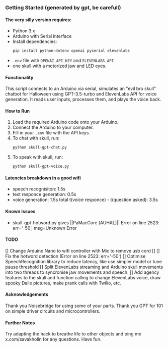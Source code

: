 ### Getting Started (generated by gpt, be carefull)

#### The very silly version requires:
- Python 3.x
- Arduino with Serial interface
- Install dependencies: 
  ```bash
  pip install python-dotenv openai pyserial elevenlabs
  ```
- `.env` file with `OPENAI_API_KEY` and `ELEVENLABS_API`
- one skull with a motorized jaw and LED eyes.

#### Functionality
This script connects to an Arduino via serial, simulates an "evil bro skull" chatbot for Halloween using GPT-3.5-turbo and ElevenLabs API for voice generation. It reads user inputs, processes them, and plays the voice back.

#### How to Run
1. Load the required Arduino code onto your Arduino.
2. Connect the Arduino to your computer.
3. Fill in your `.env` file with the API keys.
4. To chat with skull, run:
    ```bash
    python skull-gpt-chat.py
    ```
5. To speak with skull, run:
    ```bash
    python skull-gpt-voice.py
    ```
    
#### Latencies breakdown in a good wifi
- speech recognisiton: 1.5s
- text responce generation: 0.5s
- voice generation: 1.5s
total t(voice responce) - t(question asked): 3.5s

#### Known Issues
- skull-gpt-hotword.py gives ||PaMacCore (AUHAL)|| Error on line 2523: err='-50', msg=Unknown Error

#### TODO
[] Change Arduino Nano to wifi controller with Mic to remove usb cord
[]
[] Fix the hotword detection (Error on line 2523: err='-50')
[] Optimise SpeechRecognition library to reduce latency, like use simpler model or tune pause threshold
[] Split ElevenLabs streaming and Arduino skull movements into two threads to syncronise jaw movements and speech.
[] Add agency features to the skull and function calling to change ElevenLabs voice, draw spooky Dalle pictures, make prank calls with Twilio, etc.

#### Acknowledgements
Thank you Noisebridge for using some of your parts. Thank you GPT for 101 on simple driver circuits and microcontrollers.

#### Further Notes
Try adapting the hack to breathe life to other objects and ping me x.com/savakholin for any questions. Have fun.